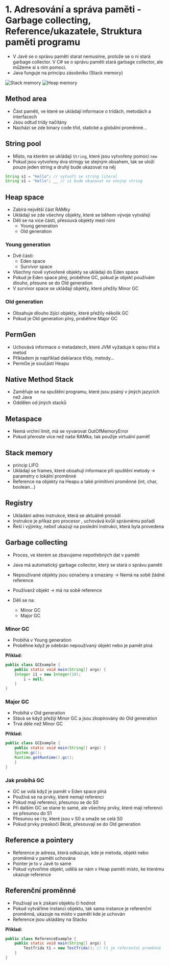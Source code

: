 # 1. Adresování a správa paměti - Garbage collecting, Reference/ukazatele, Struktura paměti programu

- V Javě se o správu paměti starat nemusíme, protože se o ni stará garbage collector. V C# se o správu paměti stará
  garbage collector, ale můžeme si s ním pomoci.
- Java funguje na principu zásobníku (Stack memory)

![Stack memory](https://miro.medium.com/v2/resize:fit:717/1*sG2wIZg7SqyhKMKD1jxM9A.png)
![Heap memory](https://journaldev.nyc3.cdn.digitaloceanspaces.com/2014/05/Java-Memory-Model.png)

## Method area

- Část paměti, ve které se ukládají informace o trídách, metodách a interfacech
- Jsou odtud trídy načítány
- Nachází se zde binary code tříd, statické a globální proměnné...

## String pool

- Místo, na kterém se ukládají `String`, které jsou vytvořeny pomocí `new`
- Pokud jsou vytvořeny dva stringy se stejným obsahem, tak se uloží pouze jeden string a druhý bude ukazovat na něj

```Java
String s1 = "Hello"; // vytvoří se string literal
String s1 = "Hello"; __ // s1 bude ukazovat na stejný string
```

## Heap space

- Zabírá největší část RAMky
- Ukládají se zde všechny objekty, které se během vývoje vytvářejí
- Dělí se na více částí, přesouvá objekty mezi nimi
    - Young generation
    - Old generation

### Young generation

- Dvě části:
    - Eden space
    - Survivor space
- Všechny nově vytvořené objekty se ukládají do Eden space
- Pokud je Eden space plný, proběhne GC, pokud je objekt používám dlouho, přesune se do Old generation
- V survivor space se ukládají objekty, které přežily Minor GC

### Old generation

- Obsahuje dlouho žijící objekty, které přežily několik GC
- Pokud je Old generation plný, proběhne Major GC

## PermGen

- Uchovává informace o metadatech, které JVM vyžaduje k opisu tříd a metod
- Příkladem je například deklarace třídy, metody...
- PermGe je součástí Heapu

## Native Method Stack

- Zaměřuje se na spuštění programu, které jsou psáný v jiných jazycích než Java
- Oddělen od jiných stacků

## Metaspace

- Nemá vrchní limit, má se vyvarovat OutOfMemoryError
- Pokud přeroste více než naše RAMka, tak použije virtuální paměť

## Stack memory

- princip LIFO
- Ukládají se frames, které obsahují informace při spuštění metody -> parametry o lokální proměnné
- Reference na objekty na Heapu a také primitivní proměnné (int, char, boolean...)

## Registry

- Ukládání adres instrukce, která se aktuálně provádí
- Instrukce je příkaz pro procesor , uchovává kvůli správnému pořadí
- Řeší i výjimky, neboť ukazují na poslední instrukci, která byla provedena

## Garbage collecting

- Proces, ve kterém se zbavujeme nepotřebných dat v paměti
- Java má automatický garbage collector, který se stará o správu paměti
- Nepoužívané objekty jsou označeny a smazány -> Nemá na sobě žádné reference
- Používanž objekt -> má na sobě reference

- Dělí se na:
    - Minor GC
    - Major GC

### Minor GC

- Probíhá v Young generation
- Proběhne když je odebrán nepoužívaný objekt nebo je pamět plná

**Příklad:**

```Java
public class GCExample {
    public static void main(String[] args) {
    Integer i1 = new Integer(10);
        i = null;
    }
}
```

### Major GC

- Probíhá v Old generation
- Stává se když přežijí Minor GC a jsou zkopírovány do Old generation
- Trvá déle než Minor GC

**Příklad:**

```Java
public class GCExample {
    public static void main(String[] args) {
    System.gc();
    Runtime.getRuntime().gc();
    }
}
```

### Jak probíhá GC

- GC se volá když je pamět v Eden space plná
- Používá se na prvky, které nemají referenci
- Pokud mají referenci, přesunou se do S0
- Při dalším GC se stane to samé, ale všechny prvky, které mají referenci se přesunou do S1 
- Přesunou se i ty, které jsou v S0 a smaže se celá S0
- Pokud prvky preskočí 8krát, přesouvají se do Old generation

## Reference a pointery

- Reference je adresa, která odkazuje, kde je metoda, objekt nebo proměnná v paměti uchována
- Pointer je to v Javě to samé
- Pokud vytvoříme objekt, udělá se nám v Heap paměti místo, ke kterému ukazuje reference

## Referenční proměnné

- Používají se k získaní objektu či hodnot
- Pokud vytváříme instanci objektu, tak sama instance je referenční proměnná, ukazuje na místo v paměti kde je uchován
- Reference jsou ukládány na Stacku

**Příklad:**

```Java
public class ReferenceExample {
    public static void main(String[] args) {
        TestTrida t1 = new TestTrida(); // t1 je referenční proměnná
    }
}
```